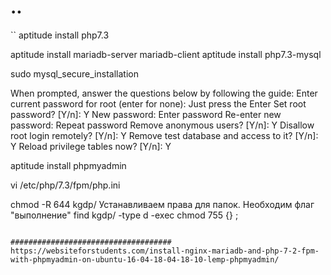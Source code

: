 # ..

``
aptitude install php7.3

aptitude install mariadb-server mariadb-client
 aptitude install php7.3-mysql

sudo mysql_secure_installation

 When prompted, answer the questions below by following the guide:
 Enter current password for root (enter for none): Just press the Enter
 Set root password? [Y/n]: Y
 New password: Enter password
 Re-enter new password: Repeat password
 Remove anonymous users? [Y/n]: Y
 Disallow root login remotely? [Y/n]: Y
 Remove test database and access to it? [Y/n]:  Y
 Reload privilege tables now? [Y/n]:  Y


aptitude install phpmyadmin



vi /etc/php/7.3/fpm/php.ini




chmod -R 644 kgdp/
Устанавливаем права для папок. Необходим флаг "выполнение"
find kgdp/ -type d -exec chmod 755 {} \;
```

####################################
https://websiteforstudents.com/install-nginx-mariadb-and-php-7-2-fpm-with-phpmyadmin-on-ubuntu-16-04-18-04-18-10-lemp-phpmyadmin/
